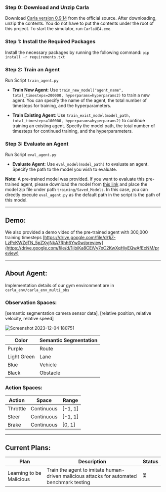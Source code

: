 ### Step 0: Download and Unzip Carla

Download [Carla version 0.9.14](https://github.com/carla-simulator/carla/releases/tag/0.9.14) from the official source. After downloading, unzip the contents. You do not have to put the contents under the root of this project. To start the simulator, run `CarlaUE4.exe`.

### Step 1: Install the Required Packages

Install the necessary packages by running the following command: `pip install -r requirements.txt`

### Step 2: Train an Agent

Run Script `train_agent.py`
- **Train New Agent**: Use `train_new_model("agent_name", total_timesteps=200000, hyperparams=hyperparams2)` to train a new agent. You can specify the name of the agent, the total number of timesteps for training, and the hyperparameters.

- **Train Existing Agent**: Use `train_exist_model(model_path, total_timesteps=100000, hyperparams=hyperparams2)` to continue training an existing agent. Specify the model path, the total number of timesteps for continued training, and the hyperparameters.

### Step 3: Evaluate an Agent
Run Script `eval_agent.py`
- **Evaluate Agent**: Use `eval_model(model_path)` to evaluate an agent. Specify the path to the model you wish to evaluate.

**Note**:  A pre-trained model was provided. If you want to evaluate this pre-trained agent, please download the model from [this link](https://drive.google.com/drive/folders/1ozd8M5q2DDxoHQIQc6tabHcS8o9_ZQuH) and place the model zip file under path `training/Saved_Models`. In this case, you can directly execute `eval_agent.py` as the default path in the script is the path of this model.

---
## Demo:

We also provided a demo video of the pre-trained agent with 300,000 training timesteps
[https://drive.google.com/file/d/1jZ-LzPcKWZeTN_5pZXyjNkA7Rhh6Yw0w/preview](https://drive.google.com/file/d/1ijbiKa8CEiVy7xC2KwXqHiyEQwAfEcNM/preview)

---
## About Agent:

Implementation details of our gym environment are in `carla_env/carla_env_multi_obs`

### Observation Spaces: 
[semantic segmentation camera sensor data], [relative position, relative velocity, relative speed]

![Screenshot 2023-12-04 180751](https://github.com/Somdit/MimicPilot/assets/40221390/f9eb0608-4914-4f8d-9fdf-f288b888dbd0)

| Color        | Semantic Segmentation |
|--------------|-----------------------|
| Purple       | Route                 |
| Light Green  | Lane                  |
| Blue         | Vehicle               |
| Black        | Obstacle              |

### Action Spaces:
| Action   | Space       | Range    |
|----------|-------------|----------|
| Throttle | Continuous  | [-1, 1]  |
| Steer    | Continuous  | [-1, 1]  |
| Brake    | Continuous  | [0, 1]   |

---
## Current Plans:
| Plan                        | Description                            | Status |
|-----------------------------|----------------------------------------|--------|
| Learning to be Malicious | Train the agent to imitate human-driven malicious attacks for automated benchmark testing | ⏳     |
